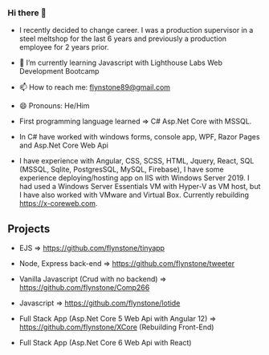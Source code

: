 ### Hi there 👋

- I recently decided to change career. I was a production supervisor in a steel meltshop for the last 6 years and previously a production employee for 2 years prior.

- 🌱 I’m currently learning Javascript with Lighthouse Labs Web Development Bootcamp
- 📫 How to reach me: flynstone89@gmail.com
- 😄 Pronouns: He/Him

- First programming language learned => C# Asp.Net Core with MSSQL.
- In C# have worked with windows forms, console app, WPF, Razor Pages and Asp.Net Core Web Api
- I have experience with Angular, CSS, SCSS, HTML, Jquery, React, SQL (MSSQL, Sqlite, PostgresSQL, MySQL, Firebase), I have some experience deploying/hosting app on IIS with Windows Server 2019. I had used a Windows Server Essentials VM with Hyper-V as VM host, but I have also worked with VMware and Virtual Box. Currently rebuilding https://x-coreweb.com.

## Projects

- EJS => https://github.com/flynstone/tinyapp
- Node, Express back-end => https://github.com/flynstone/tweeter
- Vanilla Javascript (Crud with no backend) => https://github.com/flynstone/Comp266
- Javascript => https://github.com/flynstone/lotide

- Full Stack App (Asp.Net Core 5 Web Api with Angular 12) => https://github.com/flynstone/XCore (Rebuilding Front-End) 
- Full Stack App (Asp.Net Core 6 Web Api with React)
